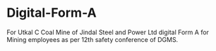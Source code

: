 # Digital-Form-A
For Utkal C Coal Mine of Jindal Steel and Power Ltd digital Form A for Mining employees as per 12th safety conference of DGMS.
<br>
<br>
<br>
<br>
<!DOCTYPE html>
<html lang="en">
<head>
    <meta charset="UTF-8">
    <meta name="viewport" content="width=device-width, initial-scale=1.0">
    <title>Contractual Workers Information System</title>
    <link href="https://cdn.jsdelivr.net/npm/bootstrap@5.3.0/dist/css/bootstrap.min.css" rel="stylesheet">
    <link rel="stylesheet" href="https://cdnjs.cloudflare.com/ajax/libs/font-awesome/6.4.0/css/all.min.css">
    <style>
        :root {
            --primary: #0d4e96;
            --secondary: #2c6eb5;
            --accent: #ff6b00;
            --dark: #1a2e4a;
            --light: #f5f7fa;
            --success: #28a745;
            --danger: #dc3545;
        }
        
        body {
            font-family: 'Segoe UI', Tahoma, Geneva, Verdana, sans-serif;
            background-color: #f0f2f5;
            color: #333;
            height: 100vh;
            overflow: hidden;
        }
        
        .login-container {
            background: linear-gradient(135deg, var(--primary) 0%, var(--secondary) 100%);
            min-height: 100vh;
            display: flex;
            align-items: center;
            justify-content: center;
            padding: 20px;
        }
        
        .login-card {
            background: white;
            border-radius: 12px;
            box-shadow: 0 10px 30px rgba(0, 0, 0, 0.2);
            width: 100%;
            max-width: 450px;
            overflow: hidden;
            animation: fadeIn 0.5s ease-in-out;
        }
        
        .login-header {
            background: var(--primary);
            color: white;
            padding: 25px 20px;
            text-align: center;
            position: relative;
        }
        
        .login-header::after {
            content: "";
            position: absolute;
            bottom: -15px;
            left: 50%;
            transform: translateX(-50%);
            width: 30px;
            height: 30px;
            background: var(--primary);
            transform: rotate(45deg);
            z-index: 1;
        }
        
        .login-body {
            padding: 30px;
            position: relative;
            z-index: 2;
        }
        
        .form-control:focus {
            border-color: var(--primary);
            box-shadow: 0 0 0 0.2rem rgba(13, 78, 150, 0.25);
        }
        
        .btn-login {
            background: var(--primary);
            color: white;
            font-weight: 600;
            padding: 10px;
            transition: all 0.3s;
            border: none;
        }
        
        .btn-login:hover {
            background: #0a3d75;
            transform: translateY(-2px);
        }
        
        /* Dashboard Styles */
        .dashboard-container {
            display: flex;
            min-height: 100vh;
        }
        
        .sidebar {
            width: 250px;
            background: var(--dark);
            color: white;
            min-height: 100vh;
            box-shadow: 3px 0 10px rgba(0, 0, 0, 0.1);
            transition: all 0.3s;
            z-index: 100;
            position: fixed;
            left: 0;
            top: 0;
            bottom: 0;
        }
        
        .sidebar-header {
            padding: 20px 15px;
            background: rgba(0, 0, 0, 0.2);
            border-bottom: 1px solid rgba(255, 255, 255, 0.1);
        }
        
        .nav-link {
            color: rgba(255, 255, 255, 0.8);
            padding: 12px 20px;
            border-left: 3px solid transparent;
            transition: all 0.2s;
            display: flex;
            align-items: center;
        }
        
        .nav-link:hover, .nav-link.active {
            background: rgba(255, 255, 255, 0.1);
            color: white;
            border-left: 3px solid var(--accent);
        }
        
        .nav-link i {
            margin-right: 10px;
            width: 20px;
            text-align: center;
            font-size: 18px;
        }
        
        .main-content {
            flex: 1;
            overflow-x: hidden;
            margin-left: 250px;
            background: var(--light);
            min-height: 100vh;
        }
        
        .topbar {
            background: white;
            box-shadow: 0 2px 10px rgba(0, 0, 0, 0.08);
            padding: 15px 25px;
            display: flex;
            justify-content: space-between;
            align-items: center;
            z-index: 99;
            position: sticky;
            top: 0;
        }
        
        .breadcrumb {
            background: transparent;
            margin-bottom: 0;
            padding: 0;
            font-size: 0.9rem;
        }
        
        .breadcrumb-item a {
            color: var(--primary);
            text-decoration: none;
            font-weight: 500;
        }
        
        .user-info {
            display: flex;
            align-items: center;
        }
        
        .user-avatar {
            width: 40px;
            height: 40px;
            border-radius: 50%;
            background: linear-gradient(135deg, var(--primary) 0%, var(--secondary) 100%);
            display: flex;
            align-items: center;
            justify-content: center;
            margin-left: 15px;
            font-weight: bold;
            color: white;
            box-shadow: 0 2px 5px rgba(0, 0, 0, 0.1);
        }
        
        .content-area {
            padding: 25px;
            height: calc(100vh - 70px);
            overflow-y: auto;
        }
        
        .section-title {
            color: var(--primary);
            border-bottom: 2px solid var(--primary);
            padding-bottom: 10px;
            margin-bottom: 25px;
            font-weight: 600;
            position: relative;
        }
        
        .section-title::after {
            content: "";
            position: absolute;
            left: 0;
            bottom: -2px;
            width: 80px;
            height: 2px;
            background: var(--accent);
        }
        
        .card {
            border-radius: 10px;
            box-shadow: 0 4px 15px rgba(0, 0, 0, 0.05);
            border: none;
            margin-bottom: 25px;
            transition: transform 0.3s;
        }
        
        .card:hover {
            transform: translateY(-5px);
        }
        
        .card-header {
            background: white;
            border-bottom: 1px solid #eaeaea;
            font-weight: 600;
            padding: 15px 20px;
            border-radius: 10px 10px 0 0 !important;
            color: var(--primary);
            display: flex;
            align-items: center;
        }
        
        .card-header i {
            margin-right: 10px;
            color: var(--accent);
        }
        
        .form-section {
            margin-bottom: 30px;
        }
        
        .form-label {
            font-weight: 500;
            color: #555;
            margin-bottom: 5px;
        }
        
        .btn-primary {
            background: var(--primary);
            border: none;
            padding: 10px 25px;
            font-weight: 600;
            transition: all 0.3s;
        }
        
        .btn-primary:hover {
            background: #0a3d75;
            transform: translateY(-2px);
        }
        
        .btn-outline-primary {
            border-color: var(--primary);
            color: var(--primary);
        }
        
        .btn-outline-primary:hover {
            background: var(--primary);
        }
        
        .status-indicator {
            display: inline-block;
            width: 12px;
            height: 12px;
            border-radius: 50%;
            background: var(--success);
            margin-right: 5px;
            box-shadow: 0 0 8px rgba(40, 167, 69, 0.5);
            animation: pulse 1.5s infinite;
        }
        
        .mobile-toggle {
            display: none;
            background: transparent;
            border: none;
            color: white;
            font-size: 1.5rem;
        }
        
        .notification {
            position: fixed;
            top: 20px;
            right: 20px;
            padding: 15px 25px;
            border-radius: 8px;
            color: white;
            font-weight: 500;
            box-shadow: 0 5px 15px rgba(0, 0, 0, 0.15);
            z-index: 1000;
            transform: translateX(200%);
            transition: transform 0.3s ease-in-out;
        }
        
        .notification.show {
            transform: translateX(0);
        }
        
        .notification.success {
            background: var(--success);
        }
        
        .notification.error {
            background: var(--danger);
        }
        
        .form-control, .form-select {
            border-radius: 8px;
            padding: 10px 15px;
            border: 1px solid #ddd;
        }
        
        @media (max-width: 992px) {
            .sidebar {
                transform: translateX(-100%);
            }
            
            .sidebar.active {
                transform: translateX(0);
            }
            
            .mobile-toggle {
                display: block;
            }
            
            .main-content {
                margin-left: 0;
            }
        }
        
        @keyframes fadeIn {
            from { opacity: 0; transform: translateY(-20px); }
            to { opacity: 1; transform: translateY(0); }
        }
        
        @keyframes pulse {
            0% { transform: scale(0.95); box-shadow: 0 0 0 0 rgba(40, 167, 69, 0.7); }
            70% { transform: scale(1); box-shadow: 0 0 0 10px rgba(40, 167, 69, 0); }
            100% { transform: scale(0.95); box-shadow: 0 0 0 0 rgba(40, 167, 69, 0); }
        }
        
        .data-storage-info {
            background: #e8f4ff;
            border-radius: 8px;
            padding: 15px;
            margin-top: 20px;
            border-left: 4px solid var(--primary);
        }
        
        .storage-status {
            display: flex;
            align-items: center;
            margin-bottom: 10px;
        }
        
        .storage-bar {
            height: 8px;
            background: #e0e0e0;
            border-radius: 4px;
            overflow: hidden;
            margin-top: 5px;
        }
        
        .storage-fill {
            height: 100%;
            background: var(--primary);
            border-radius: 4px;
            width: 45%;
        }
        
        .storage-count {
            font-weight: 600;
            color: var(--primary);
            font-size: 1.2rem;
        }
    </style>
</head>
<body>
    <!-- Login Page -->
    <div id="loginPage" class="login-container">
        <div class="login-card">
            <div class="login-header">
                <h2 class="mb-1">Contractual Workers Information System</h2>
                <h5 class="mb-0">MAHANADI COALFIELDS LIMITED</h5>
            </div>
            <div class="login-body">
                <form id="loginForm">
                    <div class="mb-3">
                        <label class="form-label">Area Name</label>
                        <select class="form-select">
                            <option selected disabled>Choose Area Name</option>
                            <option>Talcher Area</option>
                            <option>Ib Valley Area</option>
                            <option>Jagannath Area</option>
                        </select>
                    </div>
                    <div class="mb-3">
                        <label class="form-label">Mine Name</label>
                        <select class="form-select">
                            <option selected disabled>Choose Mine Name</option>
                            <option>Jagannath OCP</option>
                            <option>Bharatpur OCP</option>
                            <option>Lingaraj OCP</option>
                        </select>
                    </div>
                    <div class="mb-3">
                        <label class="form-label">Username</label>
                        <input type="text" class="form-control" value="admin" id="username">
                    </div>
                    <div class="mb-4">
                        <label class="form-label">Password</label>
                        <input type="password" class="form-control" placeholder="●●●●●●●●" value="admin123" id="password">
                    </div>
                    <div class="mb-3 form-check">
                        <input type="checkbox" class="form-check-input" id="rememberMe">
                        <label class="form-check-label" for="rememberMe">Remember Me</label>
                    </div>
                    <div class="d-grid mb-3">
                        <button type="button" id="loginBtn" class="btn btn-login btn-lg">Login</button>
                    </div>
                    <div class="d-flex justify-content-between">
                        <a href="#" class="text-decoration-none">Forget Password?</a>
                        <a href="#" class="text-decoration-none">Admin Login</a>
                    </div>
                </form>
            </div>
        </div>
    </div>

    <!-- Dashboard (Initially Hidden) -->
    <div id="dashboardPage" class="d-none">
        <div class="dashboard-container">
            <div class="sidebar">
                <div class="sidebar-header d-flex align-items-center">
                    <button class="mobile-toggle">
                        <i class="fas fa-bars"></i>
                    </button>
                    <div class="ms-3">
                        <h4 class="mb-0">JAGANNATH</h4>
                        <small class="opacity-75">Jagannath OCP</small>
                    </div>
                </div>
                <div class="nav flex-column">
                    <a class="nav-link active">
                        <i class="fas fa-tachometer-alt"></i> Dashboard
                    </a>
                    <a class="nav-link">
                        <i class="fas fa-users"></i> Manage Employee
                    </a>
                    <a class="nav-link">
                        <i class="fas fa-user-plus"></i> Add Employee Details
                    </a>
                    <a class="nav-link">
                        <i class="fas fa-list"></i> View all Employee
                    </a>
                    <a class="nav-link">
                        <i class="fas fa-file-upload"></i> Upload Bulk Data
                    </a>
                    <a class="nav-link">
                        <i class="fas fa-id-card"></i> Deep And Establish ID
                    </a>
                    <a class="nav-link">
                        <i class="fas fa-file"></i> Manage Document
                    </a>
                    <a class="nav-link">
                        <i class="fas fa-images"></i> Manage Gallery
                    </a>
                    <a class="nav-link">
                        <i class="fas fa-book"></i> Manage Exam
                    </a>
                    <a class="nav-link">
                        <i class="fas fa-chart-bar"></i> Manage Report
                    </a>
                </div>
            </div>
            
            <div class="main-content">
                <div class="topbar">
                    <div>
                        <nav aria-label="breadcrumb">
                            <ol class="breadcrumb">
                                <li class="breadcrumb-item"><a href="#">Mine Dashboard</a></li>
                                <li class="breadcrumb-item active">Add Employee Details</li>
                                <li class="breadcrumb-item">/ Manage Master / Add Employee Details</li>
                            </ol>
                        </nav>
                    </div>
                    <div class="user-info">
                        <div>
                            <span class="status-indicator"></span>
                            <span>Online</span>
                        </div>
                        <div class="user-avatar">JS</div>
                    </div>
                </div>
                
                <div class="content-area">
                    <h3 class="section-title">Employee Details</h3>
                    
                    <form id="employeeForm">
                        <div class="card">
                            <div class="card-header">
                                <i class="fas fa-user"></i> Personal Information
                            </div>
                            <div class="card-body">
                                <div class="row">
                                    <div class="col-md-6">
                                        <div class="mb-3">
                                            <label class="form-label">Form A Number</label>
                                            <input type="text" class="form-control" name="formA_number" required>
                                        </div>
                                        <div class="mb-3">
                                            <label class="form-label">SL NO</label>
                                            <input type="text" class="form-control" name="sl_no" required>
                                        </div>
                                        <div class="mb-3">
                                            <label class="form-label">Gender</label>
                                            <select class="form-select" name="gender" required>
                                                <option selected disabled>Choose Gender</option>
                                                <option>Male</option>
                                                <option>Female</option>
                                                <option>Other</option>
                                            </select>
                                        </div>
                                        <div class="mb-3">
                                            <label class="form-label">Date of Joining</label>
                                            <input type="date" class="form-control" name="date_of_joining" required>
                                        </div>
                                        <div class="mb-3">
                                            <label class="form-label">Employment Type</label>
                                            <input type="text" class="form-control" name="employment_type" required>
                                        </div>
                                        <div class="mb-3">
                                            <label class="form-label">ESIC IP</label>
                                            <input type="text" class="form-control" name="esic_ip" required>
                                        </div>
                                        <div class="mb-3">
                                            <label class="form-label">Bank Name</label>
                                            <input type="text" class="form-control" name="bank_name" required>
                                        </div>
                                        <div class="mb-3">
                                            <label class="form-label">Permanent Address</label>
                                            <textarea class="form-control" rows="2" name="permanent_address" required></textarea>
                                        </div>
                                        <div class="mb-3">
                                            <label class="form-label">Token Number</label>
                                            <input type="text" class="form-control" name="token_number" required>
                                        </div>
                                    </div>
                                    <div class="col-md-6">
                                        <div class="mb-3">
                                            <label class="form-label">Name of the Establishment</label>
                                            <select class="form-select" name="establishment_name" required>
                                                <option selected disabled>Choose Name of the Establishment</option>
                                                <option>Jagannath OCP</option>
                                                <option>Bharatpur OCP</option>
                                                <option>Lingaraj OCP</option>
                                            </select>
                                        </div>
                                        <div class="mb-3">
                                            <label class="form-label">Employee Register</label>
                                            <input type="text" class="form-control" name="employee_register" required>
                                        </div>
                                        <div class="mb-3">
                                            <label class="form-label">Father / Spouse Name</label>
                                            <input type="text" class="form-control" name="father_spouse_name" required>
                                        </div>
                                        <div class="mb-3">
                                            <label class="form-label">Education</label>
                                            <input type="text" class="form-control" name="education" required>
                                        </div>
                                        <div class="mb-3">
                                            <label class="form-label">Mobile</label>
                                            <input type="tel" class="form-control" name="mobile" required>
                                        </div>
                                        <div class="mb-3">
                                            <label class="form-label">LWF</label>
                                            <input type="text" class="form-control" name="lwf" required>
                                        </div>
                                        <div class="mb-3">
                                            <label class="form-label">Bank Account No</label>
                                            <input type="text" class="form-control" name="bank_account_no" required>
                                        </div>
                                        <div class="mb-3">
                                            <label class="form-label">Date of Exit</label>
                                            <input type="date" class="form-control" name="date_of_exit">
                                        </div>
                                        <div class="mb-3">
                                            <label class="form-label">Date of First Appointment</label>
                                            <input type="date" class="form-control" name="date_of_first_appointment" required>
                                        </div>
                                        <div class="mb-3">
                                            <label class="form-label">YT Certificate Date</label>
                                            <input type="date" class="form-control" name="yt_certificate_date" required>
                                        </div>
                                    </div>
                                </div>
                            </div>
                        </div>
                        
                        <h3 class="section-title mt-5">Project Name</h3>
                        
                        <div class="card">
                            <div class="card-header">
                                <i class="fas fa-project-diagram"></i> Project Details
                            </div>
                            <div class="card-body">
                                <div class="row">
                                    <div class="col-md-6">
                                        <div class="mb-3">
                                            <label class="form-label">First Name</label>
                                            <input type="text" class="form-control" name="first_name" required>
                                        </div>
                                        <div class="mb-3">
                                            <label class="form-label">Nationality</label>
                                            <input type="text" class="form-control" name="nationality" value="Indian" required>
                                        </div>
                                        <div class="mb-3">
                                            <label class="form-label">Designation</label>
                                            <select class="form-select" name="designation" required>
                                                <option selected disabled>Choose Designation</option>
                                                <option>Manager</option>
                                                <option>Supervisor</option>
                                                <option>Worker</option>
                                                <option>Technician</option>
                                            </select>
                                        </div>
                                        <div class="mb-3">
                                            <label class="form-label">UAN</label>
                                            <input type="text" class="form-control" name="uan" required>
                                        </div>
                                        <div class="mb-3">
                                            <label class="form-label">Aadhar Number</label>
                                            <input type="text" class="form-control" name="aadhar_number" required>
                                        </div>
                                        <div class="mb-3">
                                            <label class="form-label">Service Book</label>
                                            <input type="text" class="form-control" name="service_book" required>
                                        </div>
                                        <div class="mb-3">
                                            <label class="form-label">Reason of Exit</label>
                                            <input type="text" class="form-control" name="reason_of_exit">
                                        </div>
                                        <div class="mb-3">
                                            <label class="form-label">IMZ/PME DATE</label>
                                            <input type="date" class="form-control" name="imz_pme_date" required>
                                        </div>
                                        <div class="mb-3">
                                            <label class="form-label">Nominee Name</label>
                                            <input type="text" class="form-control" name="nominee_name" required>
                                        </div>
                                        <div class="mb-3">
                                            <label class="form-label">Blood Group</label>
                                            <input type="text" class="form-control" name="blood_group" required>
                                        </div>
                                    </div>
                                    <div class="col-md-6">
                                        <div class="mb-3">
                                            <label class="form-label">Last Name</label>
                                            <input type="text" class="form-control" name="last_name" required>
                                        </div>
                                        <div class="mb-3">
                                            <label class="form-label">Date of Birth</label>
                                            <input type="date" class="form-control" name="date_of_birth" required>
                                        </div>
                                        <div class="mb-3">
                                            <label class="form-label">Category Address</label>
                                            <input type="text" class="form-control" name="category_address" required>
                                        </div>
                                        <div class="mb-3">
                                            <label class="form-label">PAN Number</label>
                                            <input type="text" class="form-control" name="pan_number" required>
                                        </div>
                                        <div class="mb-3">
                                            <label class="form-label">IFSC Code</label>
                                            <input type="text" class="form-control" name="ifsc_code" required>
                                        </div>
                                        <div class="mb-3">
                                            <label class="form-label">Present Address</label>
                                            <textarea class="form-control" rows="2" name="present_address" required></textarea>
                                        </div>
                                        <div class="mb-3">
                                            <label class="form-label">Identification Mark</label>
                                            <input type="text" class="form-control" name="identification_mark" required>
                                        </div>
                                        <div class="mb-3">
                                            <label class="form-label">Place of Employment</label>
                                            <input type="text" class="form-control" name="place_of_employment" required>
                                        </div>
                                        <div class="mb-3">
                                            <label class="form-label">Nominee Address</label>
                                            <textarea class="form-control" rows="2" name="nominee_address" required></textarea>
                                        </div>
                                        <div class="mb-3">
                                            <label class="form-label">NIT NUMBER</label>
                                            <input type="text" class="form-control" name="nit_number" required>
                                        </div>
                                    </div>
                                </div>
                            </div>
                        </div>
                        
                        <h3 class="section-title mt-5">Department Details</h3>
                        
                        <div class="card">
                            <div class="card-header">
                                <i class="fas fa-building"></i> Department Information
                            </div>
                            <div class="card-body">
                                <div class="alert alert-info">
                                    <i class="fas fa-info-circle me-2"></i> Department details will be automatically populated based on project assignment.
                                </div>
                                <div class="text-center">
                                    <button type="submit" class="btn btn-primary me-2">
                                        <i class="fas fa-save me-1"></i> Save Employee Details
                                    </button>
                                    <button type="reset" class="btn btn-outline-primary">
                                        <i class="fas fa-times me-1"></i> Reset Form
                                    </button>
                                </div>
                            </div>
                        </div>
                    </form>
                    
                    <div class="data-storage-info">
                        <h5><i class="fas fa-database me-2"></i> Employee Data Storage</h5>
                        <div class="storage-status">
                            <span>Current Employees: </span>
                            <span class="storage-count ms-2" id="employeeCount">0</span>
                        </div>
                        <div>Local Storage Status:</div>
                        <div class="storage-bar">
                            <div class="storage-fill" id="storageFill"></div>
                        </div>
                        <div class="mt-2">
                            <button class="btn btn-sm btn-outline-primary me-2" id="viewEmployeesBtn">
                                <i class="fas fa-eye me-1"></i> View All Employees
                            </button>
                            <button class="btn btn-sm btn-outline-danger" id="clearStorageBtn">
                                <i class="fas fa-trash-alt me-1"></i> Clear Storage
                            </button>
                        </div>
                    </div>
                </div>
            </div>
        </div>
    </div>
    
    <!-- Notification -->
    <div class="notification" id="notification"></div>

    <script src="https://cdn.jsdelivr.net/npm/bootstrap@5.3.0/dist/js/bootstrap.bundle.min.js"></script>
    <script>
        // Employee Data Management using localStorage
        const EMPLOYEE_STORAGE_KEY = 'contractual_employees';
        
        // Initialize sample data if empty
        function initializeEmployeeData() {
            if (!localStorage.getItem(EMPLOYEE_STORAGE_KEY)) {
                const sampleData = [
                    {
                        id: Date.now(),
                        formA_number: 'FA-2023-001',
                        establishment_name: 'Jagannath OCP',
                        sl_no: '001',
                        employee_register: 'EMP-001',
                        gender: 'Male',
                        father_spouse_name: 'Rajesh Sharma',
                        education: 'B.Tech',
                        date_of_joining: '2023-01-15',
                        employment_type: 'Permanent',
                        mobile: '9876543210',
                        lwf: 'LWF-001',
                        esic_ip: 'ESIC-001',
                        bank_account_no: '123456789012',
                        bank_name: 'State Bank of India',
                        date_of_exit: '',
                        permanent_address: '123 Main St, Jagannathpur',
                        date_of_first_appointment: '2023-01-15',
                        token_number: 'TKN-001',
                        yt_certificate_date: '2023-01-20',
                        nominee_mobile: '9876543211',
                        relationship: 'Father',
                        first_name: 'Amit',
                        last_name: 'Sharma',
                        nationality: 'Indian',
                        date_of_birth: '1990-05-10',
                        designation: 'Supervisor',
                        category_address: 'Category A',
                        uan: 'UAN001',
                        pan_number: 'ABCDE1234F',
                        aadhar_number: '123412341234',
                        ifsc_code: 'SBIN0001234',
                        service_book: 'SB-001',
                        present_address: '123 Main St, Jagannathpur',
                        reason_of_exit: '',
                        identification_mark: 'Mole on left cheek',
                        imz_pme_date: '2023-02-01',
                        place_of_employment: 'Jagannath OCP',
                        nominee_name: 'Rajesh Sharma',
                        nominee_address: '123 Main St, Jagannathpur',
                        blood_group: 'B+',
                        nit_number: 'NIT-001'
                    }
                ];
                localStorage.setItem(EMPLOYEE_STORAGE_KEY, JSON.stringify(sampleData));
            }
            updateStorageUI();
        }
        
        // Get all employees
        function getAllEmployees() {
            const employees = localStorage.getItem(EMPLOYEE_STORAGE_KEY);
            return employees ? JSON.parse(employees) : [];
        }
        
        // Save new employee
        function saveEmployee(employeeData) {
            const employees = getAllEmployees();
            employeeData.id = Date.now(); // Unique ID
            employees.push(employeeData);
            localStorage.setItem(EMPLOYEE_STORAGE_KEY, JSON.stringify(employees));
            return employeeData.id;
        }
        
        // Clear all employee data
        function clearEmployeeData() {
            localStorage.removeItem(EMPLOYEE_STORAGE_KEY);
        }
        
        // Update storage UI information
        function updateStorageUI() {
            const employees = getAllEmployees();
            document.getElementById('employeeCount').textContent = employees.length;
            
            // Calculate storage usage (for demonstration)
            const storagePercent = Math.min(45, employees.length * 5);
            document.getElementById('storageFill').style.width = `${storagePercent}%`;
        }
        
        // Show notification
        function showNotification(message, type = 'success') {
            const notification = document.getElementById('notification');
            notification.textContent = message;
            notification.className = `notification ${type} show`;
            
            setTimeout(() => {
                notification.classList.remove('show');
            }, 3000);
        }
        
        // Login functionality
        document.getElementById('loginBtn').addEventListener('click', function() {
            const username = document.getElementById('username').value;
            const password = document.getElementById('password').value;
            
            if (username === 'admin' && password === 'admin123') {
                document.getElementById('loginPage').classList.add('d-none');
                document.getElementById('dashboardPage').classList.remove('d-none');
                initializeEmployeeData();
            } else {
                showNotification('Invalid username or password', 'error');
            }
        });
        
        // Mobile sidebar toggle
        document.querySelector('.mobile-toggle').addEventListener('click', function() {
            document.querySelector('.sidebar').classList.toggle('active');
        });
        
        // Navigation link activation
        const navLinks = document.querySelectorAll('.nav-link');
        navLinks.forEach(link => {
            link.addEventListener('click', function() {
                navLinks.forEach(l => l.classList.remove('active'));
                this.classList.add('active');
            });
        });
        
        // Handle form submission
        document.getElementById('employeeForm').addEventListener('submit', function(e) {
            e.preventDefault();
            
            // Collect form data
            const formData = new FormData(this);
            const employeeData = {};
            
            for (const [key, value] of formData.entries()) {
                employeeData[key] = value;
            }
            
            // Save employee
            saveEmployee(employeeData);
            showNotification('Employee details saved successfully!');
            updateStorageUI();
            
            // Reset form
            this.reset();
        });
        
        // View employees button
        document.getElementById('viewEmployeesBtn').addEventListener('click', function() {
            const employees = getAllEmployees();
            if (employees.length > 0) {
                alert(`${employees.length} employees found in storage.`);
            } else {
                alert('No employees found in storage.');
            }
        });
        
        // Clear storage button
        document.getElementById('clearStorageBtn').addEventListener('click', function() {
            if (confirm('Are you sure you want to clear all employee data?')) {
                clearEmployeeData();
                showNotification('All employee data has been cleared', 'error');
                updateStorageUI();
            }
        });
        
        // Initialize form with today's date
        window.addEventListener('DOMContentLoaded', function() {
            const today = new Date().toISOString().split('T')[0];
            document.querySelector('input[name="date_of_joining"]').value = today;
            document.querySelector('input[name="imz_pme_date"]').value = today;
            document.querySelector('input[name="yt_certificate_date"]').value = today;
        });
    </script>
</body>
</html>
